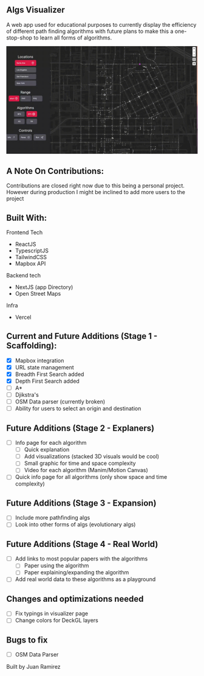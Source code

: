 ## Algs Visualizer

A web app used for educational purposes to currently display the efficiency of different path finding algorithms with future plans to make this a one-stop-shop to learn all forms of algorithms.

![](https://github.com/JuanRamirez2000/Algs_Visualizations/blob/main/app/assets/gifs/dfs.gif)

## A Note On Contributions:

Contributions are closed right now due to this being a personal project. However during production I might be inclined to add more users to the project

## Built With:

Frontend Tech

- ReactJS
- TypescriptJS
- TailwindCSS
- Mapbox API

Backend tech

- NextJS (app Directory)
- Open Street Maps

Infra

- Vercel

## Current and Future Additions (Stage 1 - Scaffolding):

- [x] Mapbox integration
- [x] URL state management
- [x] Breadth First Search added
- [x] Depth First Search added
- [ ] A*
- [ ] Djikstra's
- [ ] OSM Data parser (currently broken)
- [ ] Ability for users to select an origin and destination

## Future Additions (Stage 2 - Explaners)
- [ ] Info page for each algorithm
    - [ ] Quick explanation
    - [ ] Add visualizations (stacked 3D visuals would be cool)
    - [ ] Small graphic for time and space complexity
    - [ ] Video for each algorithm (Manim/Motion Canvas)
- [ ] Quick info page for all algorithms (only show space and time complexity)

## Future Additions (Stage 3 - Expansion)
- [ ] Include more pathfinding algs
- [ ] Look into other forms of algs (evolutionary algs)

## Future Additions (Stage 4 - Real World)
- [ ] Add links to most popular papers with the algorithms
    - [ ] Paper using the algorithm
    - [ ] Paper explaining/expanding the algorithm
- [ ] Add real world data to these algorithms as a playground 

## Changes and optimizations needed
- [ ] Fix typings in visualizer page
- [ ] Change colors for DeckGL layers

## Bugs to fix
- [ ] OSM Data Parser

Built by Juan Ramirez